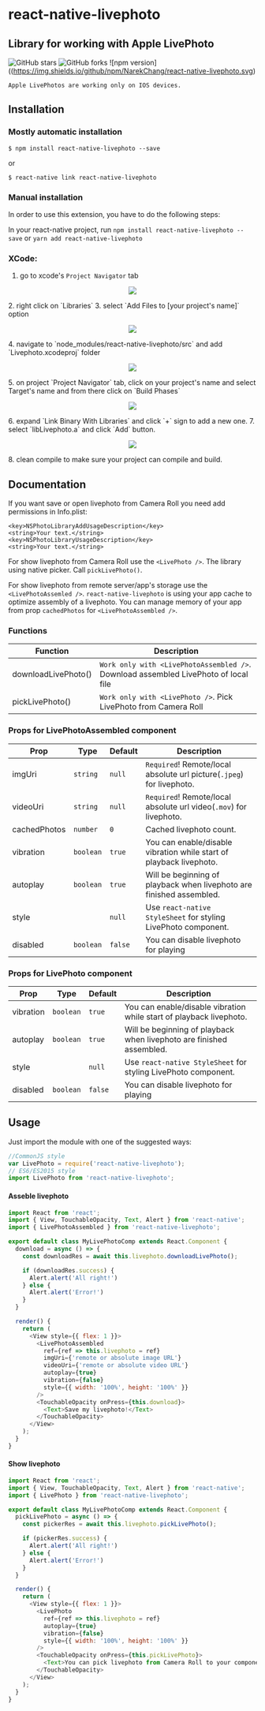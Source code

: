 # react-native-livephoto
## Library for working with Apple LivePhoto

![GitHub stars](https://img.shields.io/github/stars/NarekChang/react-native-livephoto.svg)
![GitHub forks](https://img.shields.io/github/forks/NarekChang/react-native-livephoto.svg)
![npm version]((https://img.shields.io/github/npm/NarekChang/react-native-livephoto.svg)

`Apple LivePhotos are working only on IOS devices.`

## Installation

### Mostly automatic installation

`$ npm install react-native-livephoto --save`

or

`$ react-native link react-native-livephoto`

### Manual installation

In order to use this extension, you have to do the following steps:

In your react-native project, run `npm install react-native-livephoto --save` or `yarn add react-native-livephoto`
### XCode:
1. go to xcode's `Project Navigator` tab
<p align="center">
    <img src ="https://raw.githubusercontent.com/alinz/react-native-webview-bridge/master/doc/assets/01.png" />
</p>
2. right click on `Libraries`
3. select `Add Files to [your project's name]` option
<p align="center">
    <img src ="https://raw.githubusercontent.com/alinz/react-native-webview-bridge/master/doc/assets/02.png" />
</p>
4. navigate to `node_modules/react-native-livephoto/src` and add `Livephoto.xcodeproj` folder
<p align="center">
    <img src ="https://raw.githubusercontent.com/alinz/react-native-webview-bridge/master/doc/assets/03.png" />
</p>
5. on project `Project Navigator` tab, click on your project's name and select Target's name and from there click on `Build Phases`
<p align="center">
    <img src ="https://raw.githubusercontent.com/alinz/react-native-webview-bridge/master/doc/assets/04.png" />
</p>
6. expand `Link Binary With Libraries` and click `+` sign to add a new one.
7. select `libLivephoto.a` and click `Add` button.
<p align="center">
    <img src ="https://raw.githubusercontent.com/alinz/react-native-webview-bridge/master/doc/assets/05.png" />
</p>
8. clean compile to make sure your project can compile and build.

## Documentation
If you want save or open livephoto from Camera Roll you need add permissions in Info.plist:
```
<key>NSPhotoLibraryAddUsageDescription</key>
<string>Your text.</string>
<key>NSPhotoLibraryUsageDescription</key>
<string>Your text.</string>
```

For show livephoto from Camera Roll use the `<LivePhoto />`. The library using native picker. Call `pickLivePhoto()`.

For show livephoto from remote server/app's storage use the `<LivePhotoAssemled />`. `react-native-livephoto` is using your app cache to optimize assembly of a livephoto. You can manage memory of your app from prop `cachedPhotos` for `<LivePhotoAssembled />`.

### Functions

| Function            | Description                                                                         |
| --------------------|-------------------------------------------------------------------------------------|
| downloadLivePhoto() | `Work only with <LivePhotoAssembled />`. Download assembled LivePhoto of local file |
| pickLivePhoto()     | `Work only with <LivePhoto />`. Pick LivePhoto from Camera Roll                     |


### Props for LivePhotoAssembled component

| Prop        | Type    | Default| Description                                                           |
| ------------|---------|--------|-----------------------------------------------------------------------|
| imgUri      |`string` | `null` | `Required`! Remote/local absolute url picture(`.jpeg`) for livephoto. |
| videoUri    |`string` | `null` | `Required`! Remote/local absolute url video(`.mov`) for livephoto.    |
| cachedPhotos|`number` | `0`    | Cached livephoto count.                                               |
| vibration   |`boolean`| `true` | You can enable/disable vibration while start of playback livephoto.   |
| autoplay    |`boolean`| `true` | Will be beginning of playback when livephoto are finished assembled.  |
| style       |         | `null` | Use `react-native StyleSheet` for styling LivePhoto component.        |
| disabled       |`boolean`| `false`| You can disable livephoto for playing                                   |



### Props for LivePhoto component

| Prop           | Type    | Default| Description                                                             |
| ---------------|---------|--------|-------------------------------------------------------------------------|
| vibration      |`boolean`| `true` | You can enable/disable vibration while start of playback livephoto.     |
| autoplay       |`boolean`| `true` | Will be beginning of playback when livephoto are finished assembled.    |
| style          |         | `null` | Use `react-native StyleSheet` for styling LivePhoto component.          |
| disabled       |`boolean`| `false`| You can disable livephoto for playing                                   |


## Usage

Just import the module with one of the suggested ways:

```js
//CommonJS style
var LivePhoto = require('react-native-livephoto');
// ES6/ES2015 style
import LivePhoto from 'react-native-livephoto';
```

#### Asseble livephoto
```js
import React from 'react';
import { View, TouchableOpacity, Text, Alert } from 'react-native';
import { LivePhotoAssembled } from 'react-native-livephoto';

export default class MyLivePhotoComp extends React.Component {
  download = async () => {
    const downloadRes = await this.livephoto.downloadLivePhoto();

    if (downloadRes.success) {
      Alert.alert('All right!')
    } else {
      Alert.alert('Error!')
    }
  }

  render() {
    return (
      <View style={{ flex: 1 }}>
        <LivePhotoAssembled
          ref={ref => this.livephoto = ref}
          imgUri={'remote or absolute image URL'}
          videoUri={'remote or absolute video URL'}
          autoplay={true}
          vibration={false}
          style={{ width: '100%', height: '100%' }}
        />
        <TouchableOpacity onPress={this.download}>
          <Text>Save my livephoto!</Text>
        </TouchableOpacity>
      </View>
    );
  }
}
```
#### Show livephoto
```js
import React from 'react';
import { View, TouchableOpacity, Text, Alert } from 'react-native';
import { LivePhoto } from 'react-native-livephoto';

export default class MyLivePhotoComp extends React.Component {
  pickLivePhoto = async () => {
    const pickerRes = await this.livephoto.pickLivePhoto();

    if (pickerRes.success) {
      Alert.alert('All right!')
    } else {
      Alert.alert('Error!')
    }
  }

  render() {
    return (
      <View style={{ flex: 1 }}>
        <LivePhoto
          ref={ref => this.livephoto = ref}
          autoplay={true}
          vibration={false}
          style={{ width: '100%', height: '100%' }}
        />
        <TouchableOpacity onPress={this.pickLivePhoto}>
          <Text>You can pick livephoto from Camera Roll to your component LivePhoto</Text>
        </TouchableOpacity>
      </View>
    );
  }
}
```